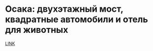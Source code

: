 # Осака: двухэтажный мост, квадратные автомобили и отель для животных



[LINK](https://varlamov.ru/2584337.html)